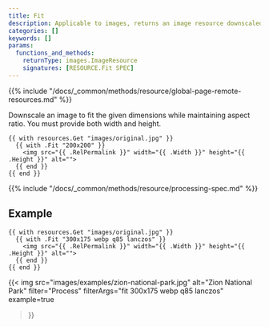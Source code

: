 ```yaml
---
title: Fit
description: Applicable to images, returns an image resource downscaled to fit the given dimensions while maintaining aspect ratio.
categories: []
keywords: []
params:
  functions_and_methods:
    returnType: images.ImageResource
    signatures: [RESOURCE.Fit SPEC]
---
```


{{% include "/docs/_common/methods/resource/global-page-remote-resources.md" %}}

Downscale an image to fit the given dimensions while maintaining aspect ratio. You must provide both width and height.

```go-html-template
{{ with resources.Get "images/original.jpg" }}
  {{ with .Fit "200x200" }}
    <img src="{{ .RelPermalink }}" width="{{ .Width }}" height="{{ .Height }}" alt="">
  {{ end }}
{{ end }}
```

{{% include "/docs/_common/methods/resource/processing-spec.md" %}}

## Example

```go-html-template
{{ with resources.Get "images/original.jpg" }}
  {{ with .Fit "300x175 webp q85 lanczos" }}
    <img src="{{ .RelPermalink }}" width="{{ .Width }}" height="{{ .Height }}" alt="">
  {{ end }}
{{ end }}
```

{{< img
  src="images/examples/zion-national-park.jpg"
  alt="Zion National Park"
  filter="Process"
  filterArgs="fit 300x175 webp q85 lanczos"
  example=true
>}}
